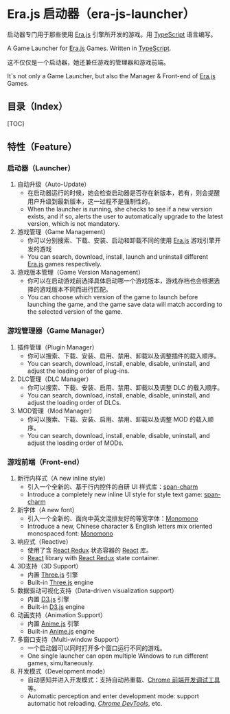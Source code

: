 # Era.js 启动器（era-js-launcher）

启动器专门用于那些使用 [Era.js](https://github.com/miswanting/Era.js) 引擎所开发的游戏。用 [TypeScript](https://www.typescriptlang.org/) 语言编写。

A Game Launcher for [Era.js](https://github.com/miswanting/Era.js) Games. Written in [TypeScript](https://www.typescriptlang.org/).

这不仅仅是一个启动器，她还兼任游戏的管理器和游戏前端。

It`s not only a Game Launcher, but also the Manager & Front-end of [Era.js](https://github.com/miswanting/Era.js) Games.

## 目录（Index）

[TOC]

## 特性（Feature）

### 启动器（Launcher）

1. 自动升级（Auto-Update）
   - 在启动器运行的时候，她会检查启动器是否存在新版本，若有，则会提醒用户升级到最新版本，这一过程不是强制性的。
   - When the launcher is running, she checks to see if a new version exists, and if so, alerts the user to automatically upgrade to the latest version, which is not mandatory.
2. 游戏管理（Game Management）
   - 你可以分别搜索、下载、安装、启动和卸载不同的使用 [Era.js](https://github.com/miswanting/Era.js) 游戏引擎开发的游戏
   - You can search, download, install, launch and uninstall different [Era.js](https://github.com/miswanting/Era.js) games respectively.
3. 游戏版本管理（Game Version Management）
   - 你可以在启动游戏前选择具体启动哪一个游戏版本，游戏存档也会根据选择的游戏版本不同而进行匹配。
   - You can choose which version of the game to launch before launching the game, and the game save data will match according to the selected version of the game.

### 游戏管理器（Game Manager）

1. 插件管理（Plugin Manager）
   - 你可以搜索、下载、安装、启用、禁用、卸载以及调整插件的载入顺序。
   - You can search, download, install, enable, disable, uninstall, and adjust the loading order of plug-ins.
2. DLC管理（DLC Manager）
   - 你可以搜索、下载、安装、启用、禁用、卸载以及调整 DLC 的载入顺序。
   - You can search, download, install, enable, disable, uninstall, and adjust the loading order of DLCs.
3. MOD管理（Mod Manager）
   - 你可以搜索、下载、安装、启用、禁用、卸载以及调整 MOD 的载入顺序。
   - You can search, download, install, enable, disable, uninstall, and adjust the loading order of MODs.

### 游戏前端（Front-end）

1. 新行内样式（A new inline style）
   - 引入一个全新的、基于行内控件的自研 UI 样式库：[span-charm](https://github.com/miswanting/span-charm)
   - Introduce a completely new inline  UI style for style text game: [span-charm](https://github.com/miswanting/span-charm)
2. 新字体（A new font）
   - 引入一个全新的、面向中英文混排友好的等宽字体：[Monomono](https://github.com/miswanting/Monomono)
   - Introduce a new, Chinese character & English letters mix oriented monospaced font: [Monomono](https://github.com/miswanting/Monomono)
3. 响应式（Reactive）
   - 使用了含 [React Redux](https://react-redux.js.org/) 状态容器的 [React](https://reactjs.org/) 库。
   - [React](https://reactjs.org/) library with [React Redux](https://react-redux.js.org/) state container.
4. 3D支持（3D Support）
   - 内置 [Three.js](https://threejs.org/) 引擎
   - Built-in [Three.js](https://threejs.org/) engine
5. 数据驱动可视化支持（Data-driven visualization support）
   - 内置 [D3.js](https://d3js.org/) 引擎
   - Built-in [D3.js](https://d3js.org/) engine
6. 动画支持（Animation Support）
   - 内置 [Anime.js](https://animejs.com/) 引擎
   - Built-in [Anime.js](https://animejs.com/) engine
7. 多窗口支持（Multi-window Support）
   - 一个启动器可以同时打开多个窗口运行不同的游戏。
   - One single launcher can open multiple Windows to run different games, simultaneously.
8. 开发模式（Development mode）
   - 自动感知并进入开发模式：支持自动热重载、[Chrome 前端开发调试工具](https://developers.google.com/web/tools/chrome-devtools/)等。
   - Automatic perception and enter development mode: support automatic hot reloading, [*Chrome DevTools*](https://developers.google.com/web/tools/chrome-devtools/), etc.